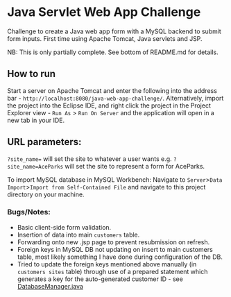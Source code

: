 # Java Servlet Web App Challenge
Challenge to create a Java web app form with a MySQL backend to submit form inputs. First time using Apache Tomcat, Java servlets and JSP.

NB: This is only partially complete. See bottom of README.md for details.

## How to run

Start a server on Apache Tomcat and enter the following into the address bar - ```http://localhost:8080/java-web-app-challenge/```. 
Alternatively, import the project into the Eclipse IDE, and right click the project in the Project Explorer view - ```Run As``` > ```Run On Server``` and the application will open in a new tab in your IDE.

## URL parameters:

```?site_name=``` will set the site to whatever a user wants e.g. ```?site_name=AceParks``` will set the site to represent a form for AceParks.

To import MySQL database in MySQL Workbench:
Navigate to ```Server```>```Data Import```>```Import from Self-Contained File``` and navigate to this project directory on your machine.

### Bugs/Notes:
- Basic client-side form validation.
- Insertion of data into main `customers` table.
-  Forwarding onto new .jsp page to prevent resubmission on refresh.
- Foreign keys in MySQL DB not updating on insert to main customers table, most likely something I have done during configuration of the DB.
- Tried to update the foreign keys mentioned above manually (in `customers sites` table) through use of a prepared statement which generates a key for the auto-generated customer ID - see [DatabaseManager.java](https://github.com/hasib-a/java-web-app-challenge/blob/master/src/controller/DatabaseManager.java)

